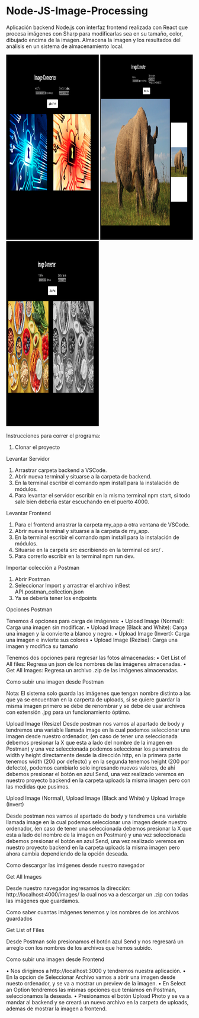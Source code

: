 # Node-JS-Image-Processing

Aplicación backend Node.js con interfaz frontend realizada con React que procesa imágenes con Sharp para modificarlas sea en su tamaño, color, dibujado encima de la imagen.
Almacena la imagen y los resultados del análisis en un sistema de almacenamiento local.

<p float="left">
  <img src="/ss/1.png" width="250" height='500' />
  <img src="/ss/2.png" width="250" height='500' />
  <img src="/ss/3.png" width="250" height='500' />
</p>



Instrucciones para correr el programa:
1. Clonar el proyecto

Levantar Servidor
1. Arrastrar carpeta backend a VSCode.
2. Abrir nueva terminal y situarse a la carpeta de backend.
3. En la terminal escribir el comando npm install para la instalación de módulos.
4. Para levantar el servidor escribir en la misma terminal npm start, si todo sale bien
debería estar escuchando en el puerto 4000.

Levantar Frontend
1. Para el frontend arrastrar la carpeta my_app a otra ventana de VSCode.
2. Abrir nueva terminal y situarse a la carpeta de my_app.
3. En la terminal escribir el comando npm install para la instalación de módulos.
4. Situarse en la carpeta src escribiendo en la terminal cd src/ .
5. Para correrlo escribir en la terminal npm run dev.


Importar colección a Postman

1. Abrir Postman
2. Seleccionar Import y arrastrar el archivo inBest API.postman_collection.json
3. Ya se debería tener los endpoints
   
Opciones Postman

Tenemos 4 opciones para carga de imágenes:
• Upload Image (Normal): Carga una imagen sin modificar.
• Upload Image (Black and White): Carga una imagen y la convierte a blanco y
negro.
• Upload Image (Invert): Carga una imagen e invierte sus colores
• Upload Image (Rezise): Carga una imagen y modifica su tamaño

Tenemos dos opciones para regresar las fotos almacenadas:
• Get List of All files: Regresa un json de los nombres de las imágenes almacenadas.
• Get All Images: Regresa un archivo .zip de las imágenes almacenadas.
  
Como subir una imagen desde Postman

Nota: El sistema solo guarda las imágenes que tengan nombre distinto a las que ya se encuentran en la carperta de uploads, si se quiere guardar la misma imagen primero se debe de renombrar y se debe de usar archivos con extensión .jpg para un funcionamiento óptimo.

Upload Image (Resize)
Desde postman nos vamos al apartado de body y tendremos una variable llamada image en la cual podemos seleccionar una imagen desde nuestro ordenador, (en caso de tener una seleccionada debemos presionar la X que esta a lado del nombre de la imagen en Postman) y una vez seleccionada podemos seleccionar los parametros de width y height directamente desde la dirección http, en la primera parte tenemos width (200 por defecto) y en la segunda tenemos height (200 por defecto), podemos cambiarlo solo ingresando nuevos valores, de ahí debemos presionar el botón en azul Send, una vez realizado veremos en nuestro proyecto backend en la carpeta uploads la misma imagen pero con las medidas que pusimos.

Upload Image (Normal), Upload Image (Black and White) y Upload Image (Invert)

Desde postman nos vamos al apartado de body y tendremos una variable llamada image en la cual podemos seleccionar una imagen desde nuestro ordenador, (en caso de tener una seleccionada debemos presionar la X que esta a lado del nombre de la imagen en Postman) y una vez seleccionada debemos presionar el botón en azul Send, una vez realizado veremos en nuestro proyecto backend en la carpeta uploads la misma imagen pero ahora cambia dependiendo de la opción deseada.


Como descargar las imágenes desde nuestro navegador

Get All Images

Desde nuestro navegador ingresamos la dirección: http://localhost:4000/images/ la cual nos va a descargar un .zip con todas las imágenes que guardamos.

Como saber cuantas imágenes tenemos y los nombres de los archivos guardados

Get List of Files

Desde Postman solo presionamos el botón azul Send y nos regresará un arreglo con los nombres de los archivos que hemos subido.

 
Como subir una imagen desde Frontend

• Nos dirigimos a http://localhost:3000 y tendremos nuestra aplicación.
• En la opcion de Seleccionar Archivo vamos a abrir una imagen desde nuesto
ordenador, y se va a mostrar un preview de la imagen.
• En Select an Option tendremos las mismas opciones que teniamos en Postman,
seleccionamos la deseada.
• Presionamos el botón Upload Photo y se va a mandar al backend y se creará un nuevo archivo en la carpeta de uploads, ademas de mostrar la imagen a frontend.
